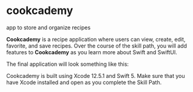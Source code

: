 # cookcademy
app to store and organize recipes

**Cookcademy** is a recipe application where users can view, create, edit, favorite, and save recipes. Over the course of the skill path, you will add features to **Cookcademy** as you learn more about Swift and SwiftUI.

The final application will look something like this:

Cookcademy is built using Xcode 12.5.1 and Swift 5. Make sure that you have Xcode installed and open as you complete the Skill Path.
